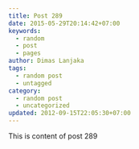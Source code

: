 ```yaml
---
title: Post 289
date: 2015-05-29T20:14:42+07:00
keywords:
  - random
  - post
  - pages
author: Dimas Lanjaka
tags:
  - random post
  - untagged
category:
  - random post
  - uncategorized
updated: 2012-09-15T22:05:30+07:00
---
```

This is content of post 289